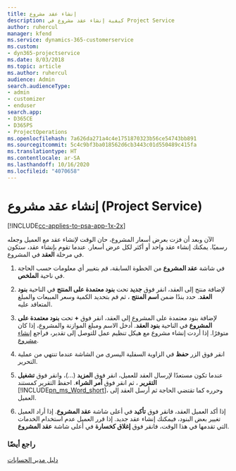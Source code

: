 ```yaml
---
title: إنشاء عقد مشروع
description: كيفية إنشاء عقد مشروع في Project Service
author: ruhercul
manager: kfend
ms.service: dynamics-365-customerservice
ms.custom:
- dyn365-projectservice
ms.date: 8/03/2018
ms.topic: article
ms.author: ruhercul
audience: Admin
search.audienceType:
- admin
- customizer
- enduser
search.app:
- D365CE
- D365PS
- ProjectOperations
ms.openlocfilehash: 7a626da271a4c4e1751870323b56ce54743bb891
ms.sourcegitcommit: 5c4c9bf3ba018562d6cb3443c01d550489c415fa
ms.translationtype: HT
ms.contentlocale: ar-SA
ms.lasthandoff: 10/16/2020
ms.locfileid: "4070658"
---
```

# <a name="create-a-project-contract-project-service"></a>إنشاء عقد مشروع (Project Service)

[!INCLUDE[cc-applies-to-psa-app-1x-2x](../includes/cc-applies-to-psa-app-1x-2x.md)]

الآن وبعد أن فزت بعرض أسعار المشروع، حان الوقت لإنشاء عقد مع العميل وجعله رسميًا. يمكنك إنشاء عقد واحد أو أكثر لكل عرض أسعار. عندما تقوم بإنشاء عقد، ستكون في مرحلة **العقد** في المشروع.  
  
1. في شاشة **عقد المشروع** من الخطوة السابقة، قم بتغيير أي معلومات حسب الحاجة في ناحية **الملخص**.  
  
2. لإضافة منتج إلى العقد، انقر فوق **جديد** تحت **بنود معتمدة على المنتج‬** في الناحية **بنود العقد‬**. حدد بندًا ضمن **اسم المنتج** ، ثم قم بتحديد الكمية وسعر المبيعات والمبلغ المتعاقد عليه‬.  
  
3. لإضافة بنود معتمدة على المشروع‬ إلى العقد، انقر فوق **+** تحت **بنود معتمدة على المشروع** في الناحية **بنود العقد**. أدخل الاسم ومبلغ الموازنة والمشروع، إذا كان متوفرًا. إذا أردت إنشاء مشروع مع هيكل تنظيم عمل للتوصل إلى تقدير، فراجع [إنشاء مشروع](../psa/create-project.md).  
  
4. انقر فوق الزر **حفظ** في الزاوية السفلية اليسرى من الشاشة عندما تنتهي من عملية التحرير.  
  
5. عندما تكون مستعدًا لإرسال العقد للعميل، انقر فوق **المزيد** (...)، وانقر فوق **تشغيل التقرير** ، ثم انقر فوق **أمر الشراء‬**. احفظ التقرير كمستند [!INCLUDE[pn_ms_Word_short](../includes/pn-ms-word-short.md)]، وحرره كما تقتضي الحاجة ثم أرسل العقد إلى العميل.  
  
6. إذا أكد العميل العقد، فانقر فوق **تأكيد** في أعلى شاشة **عقد المشروع**. إذا أراد العميل تغيير بعض البنود، فيمكنك إنشاء عقد جديد. إذا قرر العميل عدم استخدام الخدمات التي تقدمها في هذا الوقت، فانقر فوق **إغلاق كخسارة** في أعلى شاشة **عقد المشروع**.  
  
### <a name="see-also"></a>راجع أيضًا  
 [دليل مدير الحسابات](../psa/account-manager-guide.md)
